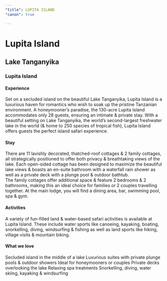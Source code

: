 ```yaml
---
"title": LUPITA ISLAND
"canon": true

---
```


# Lupita Island
## Lake Tanganyika
### Lupita Island

#### Experience
Set on a secluded island on the beautiful Lake Tanganyika, Lupita Island is a luxurious haven for romantics who wish to soak up the pristine Tanzanian environment.
A honeymooner’s paradise, the 130-acre Lupita Island accommodates only 28 guests, ensuring an intimate &amp; private stay.
With a beautiful setting on Lake Tanganyika, the world’s second-largest freshwater lake in the world (&amp; home to 250 species of tropical fish), Lupita Island offers guests the perfect island safari experience.

#### Stay
There are 11 lavishly decorated, thatched-roof cottages &amp; 2 family cottages, all strategically positioned to offer both privacy &amp; breathtaking views of the lake.
Each open-sided cottage has been designed to maximize the beautiful lake views &amp; boasts an en-suite bathroom with a waterfall rain shower as well as a private deck with a plunge pool &amp; outdoor bathtub.  
The family cottages offer additional space &amp; feature 2 bedrooms &amp; 2 bathrooms, making this an ideal choice for families or 2 couples travelling together.
At the main lodge, you will find a dining area, bar, swimming pool, spa &amp; gym.

#### Activities
A variety of fun-filled land &amp; water-based safari activities is available at Lupita Island.
These include water sports like canoeing, kayaking, boating, snorkelling, diving, windsurfing &amp; fishing as well as land sports like hiking, village visits &amp; mountain biking.


#### What we love
Secluded island in the middle of a lake
Luxurious suites with private plunge pools &amp; outdoor showers
Ideal for honeymooners or couples
Private decks overlooking the lake
Relaxing spa treatments
Snorkelling, diving, water skiing, kayaking &amp; windsurfing